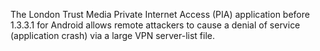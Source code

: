 The London Trust Media Private Internet Access (PIA) application before 1.3.3.1 for Android allows remote attackers to cause a denial of service (application crash) via a large VPN server-list file.